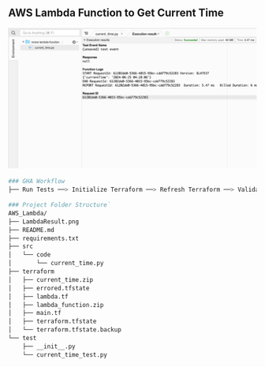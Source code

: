 ## AWS Lambda Function to Get Current Time

![current_time Lambda Function Output](LambdaResult.png)

```bash
### GHA Workflow
├── Run Tests ──> Initialize Terraform ──> Refresh Terraform ──> Validate Terraform ──> Deploy Terraform
```

```bash
### Project Folder Structure`
AWS_Lambda/
├── LambdaResult.png
├── README.md
├── requirements.txt
├── src
│   └── code
│       └── current_time.py
├── terraform
│   ├── current_time.zip
│   ├── errored.tfstate
│   ├── lambda.tf
│   ├── lambda_function.zip
│   ├── main.tf
│   ├── terraform.tfstate
│   └── terraform.tfstate.backup
└── test
    ├── __init__.py
    └── current_time_test.py
```

